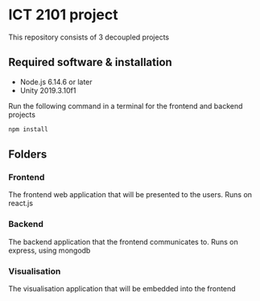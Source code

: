 # ICT 2101 project
This repository consists of 3 decoupled projects

## Required software & installation
 - Node.js 6.14.6 or later
 - Unity 2019.3.10f1

Run the following command in a terminal for the frontend and backend projects
```bash
npm install
```
## Folders
### Frontend
The frontend web application that will be presented to the users. Runs on react.js
### Backend
The backend application that the frontend communicates to. Runs on express, using mongodb
### Visualisation
The visualisation application that will be embedded into the frontend
